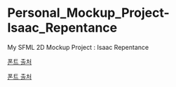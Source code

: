 # Personal_Mockup_Project-Isaac_Repentance
 My SFML 2D Mockup Project : Isaac Repentance

[폰트 출처](https://noonnu.cc/font_page/619)

[폰트 출처]([https://ranolp.github.io/dalmoori-font/code](https://ranolp.github.io/dalmoori-font/#download))
